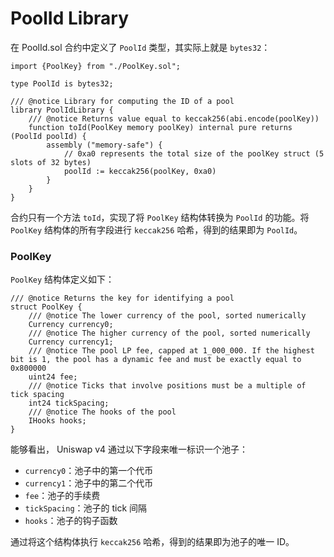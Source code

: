 # PoolId Library

在 PoolId.sol 合约中定义了 `PoolId` 类型，其实际上就是 `bytes32`：

```solidity
import {PoolKey} from "./PoolKey.sol";

type PoolId is bytes32;

/// @notice Library for computing the ID of a pool
library PoolIdLibrary {
    /// @notice Returns value equal to keccak256(abi.encode(poolKey))
    function toId(PoolKey memory poolKey) internal pure returns (PoolId poolId) {
        assembly ("memory-safe") {
            // 0xa0 represents the total size of the poolKey struct (5 slots of 32 bytes)
            poolId := keccak256(poolKey, 0xa0)
        }
    }
}
```

合约只有一个方法 `toId`，实现了将 `PoolKey` 结构体转换为 `PoolId` 的功能。将 `PoolKey` 结构体的所有字段进行 `keccak256` 哈希，得到的结果即为 `PoolId`。

### PoolKey

`PoolKey` 结构体定义如下：

```solidity
/// @notice Returns the key for identifying a pool
struct PoolKey {
    /// @notice The lower currency of the pool, sorted numerically
    Currency currency0;
    /// @notice The higher currency of the pool, sorted numerically
    Currency currency1;
    /// @notice The pool LP fee, capped at 1_000_000. If the highest bit is 1, the pool has a dynamic fee and must be exactly equal to 0x800000
    uint24 fee;
    /// @notice Ticks that involve positions must be a multiple of tick spacing
    int24 tickSpacing;
    /// @notice The hooks of the pool
    IHooks hooks;
}
```

能够看出， Uniswap v4 通过以下字段来唯一标识一个池子：

- `currency0`：池子中的第一个代币
- `currency1`：池子中的第二个代币
- `fee`：池子的手续费
- `tickSpacing`：池子的 tick 间隔
- `hooks`：池子的钩子函数

通过将这个结构体执行 `keccak256` 哈希，得到的结果即为池子的唯一 ID。

